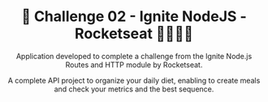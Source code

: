 <div align="center">
    <h1 align="center">🚀 Challenge 02 - Ignite NodeJS - Rocketseat 🥗🥦🥕🍓</h1>
    <p>Application developed to complete a challenge from the Ignite Node.js Routes and HTTP module by Rocketseat.</p> 
    <p>A complete API project to organize your daily diet, enabling to create meals and check your metrics and the best sequence.</p>
</div>
